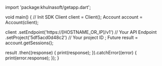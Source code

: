 import 'package:khulnasoft/getapp.dart';

void main() { // Init SDK
  Client client = Client();
  Account account = Account(client);

  client
    .setEndpoint('https://[HOSTNAME_OR_IP]/v1') // Your API Endpoint
    .setProject('5df5acd0d48c2') // Your project ID
  ;
  Future result = account.getSessions();

  result
    .then((response) {
      print(response);
    }).catchError((error) {
      print(error.response);
  });
}
